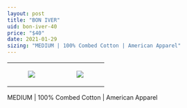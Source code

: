 ```yaml
---
layout: post
title: "BON IVER"
uid: bon-iver-40
price: "$40"
date: 2021-01-29
sizing: "MEDIUM | 100% Combed Cotton | American Apparel"
---
```




<table style="width:100%;"><tr><td style="vertical-align:top;">
      <figure class="tmblr-full" data-orig-height="2048" data-orig-width="1365" data-orig-src="https://concertshirts.netlify.app/shirts/0560/0560-01.jpg"><img src="https://64.media.tumblr.com/7515d9776ccdf62791dca1aa133f2066/4f459c4317a1f2d8-e7/s540x810/545d0a9e242d0826a008ac366ad23403411e5e86.jpg" data-orig-height="2048" data-orig-width="1365" data-orig-src="https://concertshirts.netlify.app/shirts/0560/0560-01.jpg"/></figure></td>
    <td style="vertical-align:top;">
      <figure class="tmblr-full" data-orig-height="2048" data-orig-width="1365" data-orig-src="https://concertshirts.netlify.app/shirts/0560/0560-02.jpg"><img src="https://64.media.tumblr.com/8f9e9184cd6a2c117c468de9206a59ae/4f459c4317a1f2d8-bf/s540x810/3f2fed3f9051bc590e7fbdffa7e0da4cc96f4383.jpg" data-orig-height="2048" data-orig-width="1365" data-orig-src="https://concertshirts.netlify.app/shirts/0560/0560-02.jpg"/></figure></td>
  </tr></table><p>
  MEDIUM | 100% Combed Cotton | American Apparel
</p>

